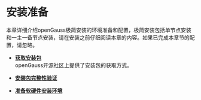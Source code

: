 # 安装准备<a name="ZH-CN_TOPIC_0000001092968956"></a>

本章详细介绍openGauss极简安装的环境准备和配置，极简安装包括单节点安装和一主一备节点安装，请在安装之前仔细阅读本章的内容。如果已完成本章节的配置，请忽略。

-   **[获取安装包](获取安装包.md)**  
openGauss开源社区上提供了安装包的获取方式。

-   **[安装包完整性验证](安装包完整性校验.md)**  

-   **[准备软硬件安装环境](准备软硬件安装环境.md)**  
